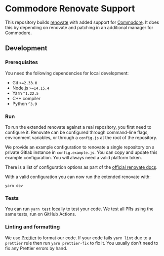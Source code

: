 # Commodore Renovate Support

This repository builds [renovate](https://github.com/renovatebot/renovate/) with added support for [Commodore](https://github.com/projectsyn/commodore).
It does this by depending on renovate and patching in an additional manager for Commodore.

## Development

### Prerequisites

You need the following dependencies for local development:

- Git `>=2.33.0`
- Node.js `>=14.15.4`
- Yarn `^1.22.5`
- C++ compiler
- Python `^3.9`

### Run

To run the extended renovate against a real repository, you first need to configure it.
Renovate can be configured through command-line flags, environment variables, or through a `config.js` at the root of the repository.

We provide an example configuration to renovate a single repository on a private Gitlab instance in `config.example.js`.
You can copy and update this example configuration.
You will always need a valid platform token.

There is a list of configuration options as part of the [official renovate docs](https://docs.renovatebot.com/self-hosted-configuration/#repositories).

With a valid configuration you can now run the extended renovate with:

```
yarn dev
```

### Tests

You can run `yarn test` locally to test your code.
We test all PRs using the same tests, run on GitHub Actions.

### Linting and formatting

We use [Prettier](https://github.com/prettier/prettier) to format our code.
If your code fails `yarn lint` due to a `prettier` rule then run `yarn prettier-fix` to fix it.
You usually don't need to fix any Prettier errors by hand.
